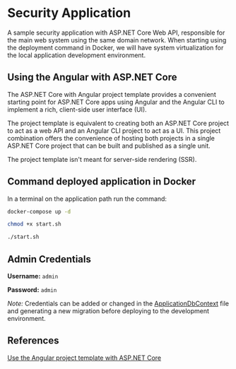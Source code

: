 # Security Application

A sample security application with ASP.NET Core Web API, responsible for the main web system using the same domain network. When starting using the deployment command in Docker, we will have system virtualization for the local application development environment.

## Using the Angular with ASP.NET Core

The ASP.NET Core with Angular project template provides a convenient starting point for ASP.NET Core apps using Angular and the Angular CLI to implement a rich, client-side user interface (UI).

The project template is equivalent to creating both an ASP.NET Core project to act as a web API and an Angular CLI project to act as a UI. This project combination offers the convenience of hosting both projects in a single ASP.NET Core project that can be built and published as a single unit.

The project template isn't meant for server-side rendering (SSR).

## Command deployed application in Docker

In a terminal on the application path run the command:
``` bash
docker-compose up -d
```

``` bash
chmod +x start.sh
```

``` bash
./start.sh 
```

## Admin Credentials
**Username:** `admin`

**Password:** `admin`


*Note:* Credentials can be added or changed in the [ApplicationDbContext](https://github.com/abelgasque/AbelGasque.WebApp.SecurityApp/tree/main/Server/Infrastructure/Entities/Models/ApplicationDbContext.cs) file and generating a new migration before deploying to the development environment.

## References

[Use the Angular project template with ASP.NET Core](https://learn.microsoft.com/en-us/aspnet/core/client-side/spa/angular?view=aspnetcore-7.0&tabs=visual-studio)